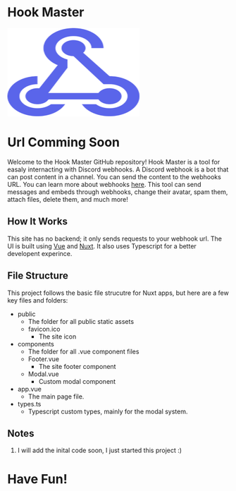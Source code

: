 # Hook Master

<img src="/Logo.png" alt="Hook Master Logo" width="300" height="200">

# Url Comming Soon

Welcome to the Hook Master GitHub repository! Hook Master is a tool for easaly internacting
with Discord webhooks. A Discord webhook is a bot that can post content in a channel. You can send the content
to the webhooks URL. You can learn more about webhooks [here](https://support.discord.com/hc/en-us/articles/228383668-Intro-to-Webhooks). This tool can send messages and embeds through webhooks, change their avatar, spam them, attach files, delete them, and much more!

## How It Works

This site has no backend; it only sends requests to your webhook url. The UI is built using [Vue](https://vuejs.org) and [Nuxt](https://nuxt.com). It also uses Typescript for a better developent experince.

## File Structure

This project follows the basic file strucutre for Nuxt apps, but here are a few key files
and folders:

- public
  - The folder for all public static assets
  - favicon.ico
    - The site icon
- components
  - The folder for all .vue component files
  - Footer.vue
    - The site footer component
  - Modal.vue
    - Custom modal component
- app.vue
  - The main page file.
- types.ts
  - Typescript custom types, mainly for the modal system.

## Notes

1. I will add the inital code soon, I just started this project :)

# Have Fun!
